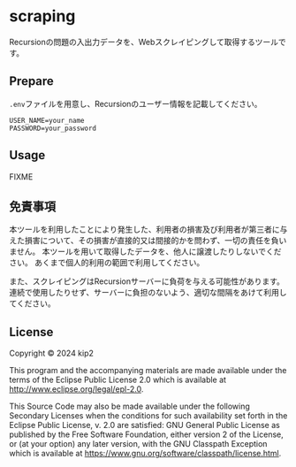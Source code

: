 # scraping

Recursionの問題の入出力データを、Webスクレイピングして取得するツールです。

## Prepare

`.env`ファイルを用意し、Recursionのユーザー情報を記載してください。

```env
USER_NAME=your_name
PASSWORD=your_password
```

## Usage

FIXME

## 免責事項

本ツールを利用したことにより発生した、利用者の損害及び利用者が第三者に与えた損害について、その損害が直接的又は間接的かを問わず、一切の責任を負いません。
本ツールを用いて取得したデータを、他人に譲渡したりしないでください。
あくまで個人的利用の範囲で利用してください。

また、スクレイピングはRecursionサーバーに負荷を与える可能性があります。
連続で使用したりせず、サーバーに負担のないよう、適切な間隔をあけて利用してください。

## License

Copyright © 2024 kip2

This program and the accompanying materials are made available under the
terms of the Eclipse Public License 2.0 which is available at
http://www.eclipse.org/legal/epl-2.0.

This Source Code may also be made available under the following Secondary
Licenses when the conditions for such availability set forth in the Eclipse
Public License, v. 2.0 are satisfied: GNU General Public License as published by
the Free Software Foundation, either version 2 of the License, or (at your
option) any later version, with the GNU Classpath Exception which is available
at https://www.gnu.org/software/classpath/license.html.
